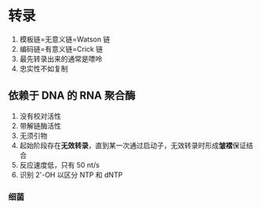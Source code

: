 # 转录
1. 模板链=无意义链=Watson 链
2. 编码链=有意义链=Crick 链
3. 最先转录出来的通常是嘌呤
4. 忠实性不如复制
## 依赖于 DNA 的 RNA 聚合酶
1. 没有校对活性
2. 带解链酶活性
3. 无须引物
4. 起始阶段存在**无效转录**，直到某一次通过启动子，无效转录时形成**皱褶**保证结合
5. 反应速度低，只有 50 nt/s
6. 识别 2'-OH 以区分 NTP 和 dNTP
### 细菌
